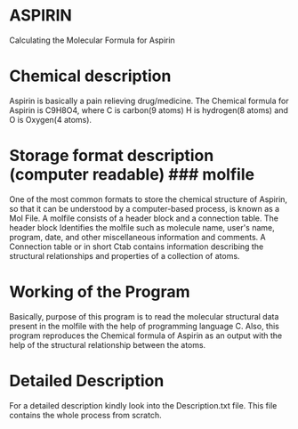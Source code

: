 # ASPIRIN
Calculating the Molecular Formula for Aspirin

# Chemical description
Aspirin is basically a pain relieving drug/medicine. The Chemical formula for Aspirin is C9H8O4, where C is carbon(9 atoms) H is hydrogen(8 atoms) and O is Oxygen(4 atoms).

# Storage format description (computer readable) ### molfile ###
One of the most common formats to store the chemical structure of Aspirin, so that it can be understood by a computer-based process, is known as a Mol File.
A molfile consists of a header block and a connection table. The header block Identifies the molfile such as molecule name, user's name, program, date, and other miscellaneous information and comments.
A Connection table or in short Ctab contains information describing the structural relationships and properties of a collection of atoms.

# Working of the Program
Basically, purpose of this program is to read the molecular structural data present in the molfile with the help of programming language C.
Also, this program reproduces the Chemical formula of Aspirin as an output with the help of the structural relationship between the atoms.

# Detailed Description
For a detailed description kindly look into the Description.txt file.
This file contains the whole process from scratch.